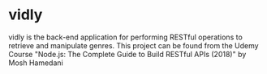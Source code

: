 vidly
=============

vidly is the back-end application for performing RESTful operations to retrieve and manipulate genres. This project can be found from the Udemy Course "Node.js: The Complete Guide to Build RESTful APIs (2018)" by Mosh Hamedani


